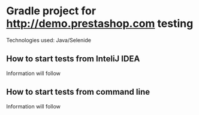 # Gradle project for http://demo.prestashop.com testing
Technologies used: Java/Selenide

## How to start tests from InteliJ IDEA
Information will follow

## How to start tests from command line
Information will follow

